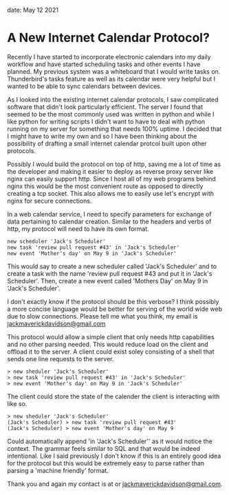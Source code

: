 date: May 12 2021
# A New Internet Calendar Protocol?
Recently I have started to incorporate electronic calendars into my daily workflow and have started
scheduling tasks and other events I have planned. My previous system was a whiteboard that I would write
tasks on. Thunderbird's tasks feature as well as its calendar were very helpful but I wanted to
be able to sync calendars between devices.

As I looked into the existing internet calendar protocols, I saw complicated software that didn't look
particularly efficient. The server I found that seemed to be the most commonly used was written in python
and while I like python for writing scripts I didn't want to have to deal with python running on my server
for something that needs 100% uptime. I decided that I might have to write my own and so I have been
thinking about the possibility of drafting a small internet calendar protcol built upon other protocols.

Possibly I would build the protocol on top of http, saving me a lot of time as the developer and making
it easier to deploy as reverse proxy server like nginx can easily support http. Since I host all of my
web programs behind nginx this would be the most convenient route as opposed to directly creating a tcp
socket. This also allows me to easily use let's encrypt with nginx for secure connections.

In a web calendar service, I need to specify parameters for exchange of data pertaining to calendar creation.
Similar to the headers and verbs of http, my protocol will need to have its own format.

```
new scheduler 'Jack's Scheduler'
new task 'review pull request #43' in 'Jack's Scheduler'
new event 'Mother's day' on May 9 in 'Jack's Scheduler'
```

This would say to create a new scheduler called 'Jack's Scheduler' and to create a task
with the name 'review pull request #43 and put it in 'Jack's Scheduler'. Then, create
a new event called 'Mothers Day' on May 9 in 'Jack's Scheduler'.

I don't exactly know if the protocol should be this verbose? I think possibly a more concise language would
be better for serving of the world wide web due to slow connections. Please tell me what you think, my email
is jackmaverickdavidson@gmail.com

This protocol would allow a simple client that only needs http capabilities and no other parsing needed. This
would reduce load on the client and offload it to the server. A client could exist soley consisting of a shell
that sends one line requests to the server.

```
> new sheduler 'Jack's Scheduler'
> new task 'review pull request #43' in 'Jack's Scheduler'
> new event 'Mother's day' on May 9 in 'Jack's Scheduler'
```

The client could store the state of the calender the client is interacting with like so.

```
> new sheduler 'Jack's Scheduler'
(Jack's Scheduler) > new task 'review pull request #43'
(Jack's Scheduler) > new event 'Mother's day' on May 9
```

Could automatically append 'in 'Jack's Scheduler'' as it would notice the context. The grammar feels similar to
SQL and that would be indeed intentional. Like I said previously I don't know if this is an entirely good idea
for the protocol but this would be extremely easy to parse rather than parsing a 'machine friendly' format.

Thank you and again my contact is at [](https://jackdavidson.tech/contact) or jackmaverickdavidson@gmail.com.
